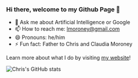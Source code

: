 ### Hi there, welcome to my Github Page 👋

- 💬 Ask me about Artificial Intelligence or Google
- 📫 How to reach me: lmoroney@gmail.com
- 😄 Pronouns: he/him
- ⚡ Fun fact: Father to Chris and Claudia Moroney

Learn more about what I do by visiting [my website](https://laurencemoroney.com/)!

![Chris's GitHub stats](https://github-readme-stats.vercel.app/api?username=lmoroney&show_icons=true&theme=radical)

<!--
**lmoroney/lmoroney** is a ✨ _special_ ✨ repository because its `README.md` (this file) appears on your GitHub profile.
-->
